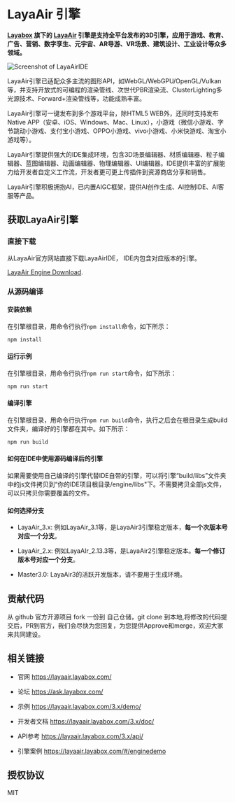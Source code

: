 # LayaAir 引擎

**[Layabox](https://www.layabox.com/) 旗下的 [LayaAir](https://layaair.layabox.com/) 引擎是支持全平台发布的3D引擎，应用于游戏、教育、广告、营销、数字孪生、元宇宙、AR导游、VR场景、建筑设计、工业设计等众多领域。**

![Screenshot of LayaAirIDE](https://github.com/layabox/LayaAir/assets/38777031/f520c762-98e4-41f0-8145-df6a6cb422d6)

LayaAir引擎已适配众多主流的图形API，如WebGL/WebGPU/OpenGL/Vulkan等，并支持开放式的可编程的渲染管线、次世代PBR渲染流、ClusterLighting多光源技术、Forward+渲染管线等，功能成熟丰富。

LayaAir引擎可一键发布到多个游戏平台，除HTML5 WEB外，还同时支持发布Native APP（安卓、iOS、Windows、Mac、Linux），小游戏（微信小游戏、字节跳动小游戏、支付宝小游戏、OPPO小游戏、vivo小游戏、小米快游戏、淘宝小游戏等）。

LayaAir引擎提供强大的IDE集成环境，包含3D场景编辑器、材质编辑器、粒子编辑器、蓝图编辑器、动画编辑器、物理编辑器、UI编辑器。IDE提供丰富的扩展能力给开发者自定义工作流，开发者更可更上传插件到资源商店分享和销售。

LayaAir引擎积极拥抱AI，已内置AIGC框架，提供AI创作生成、AI控制IDE、AI客服等产品。

## 获取LayaAir引擎

### 直接下载

从LayaAir官方网站直接下载LayaAirIDE， IDE内包含对应版本的引擎。

[LayaAir Engine Download](https://layaair.layabox.com/#/engineDownload).

### 从源码编译

#### 安装依赖

在引擎根目录，用命令行执行`npm install`命令，如下所示：

```bash
npm install
```

#### 运行示例

在引擎根目录，用命令行执行`npm run start`命令，如下所示：

```bash
npm run start
```

#### 编译引擎

在引擎根目录，用命令行执行`npm run build`命令，执行之后会在根目录生成build文件夹，编译好的引擎都在其中。如下所示：

```bash
npm run build
```

#### 如何在IDE中使用源码编译后的引擎

如果需要使用自己编译的引擎代替IDE自带的引擎，可以将引擎“build/libs”文件夹中的js文件拷贝到“你的IDE项目根目录/engine/libs"下。不需要拷贝全部js文件，可以只拷贝你需要覆盖的文件。

#### 如何选择分支

- LayaAir_3.x:  例如LayaAir_3.1等，是LayaAir3引擎稳定版本，**每一个次版本号对应一个分支**。

- LayaAir_2.x:  例如LayaAIr_2.13.3等，是LayaAir2引擎稳定版本。**每一个修订版本号对应一个分支**。

- Master3.0:  LayaAir3的活跃开发版本，请不要用于生成环境。

## 贡献代码

从 github 官方开源项目 fork 一份到 自己仓储，git clone 到本地,将修改的代码提交后，PR到官方，我们会尽快为您回复，为您提供Approve和merge，欢迎大家来共同建设。

## 相关链接

- 官网 https://layaair.layabox.com/

- 论坛 https://ask.layabox.com/

- 示例 https://layaair.layabox.com/3.x/demo/

- 开发者文档 https://layaair.layabox.com/3.x/doc/

- API参考 https://layaair.layabox.com/3.x/api/

- 引擎案例 https://layaair.layabox.com/#/enginedemo

## 授权协议

MIT

